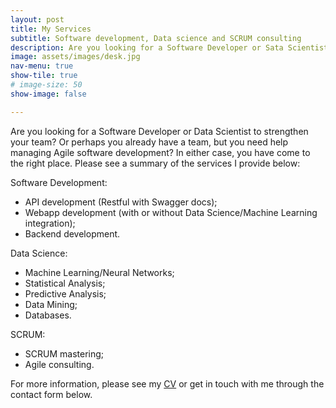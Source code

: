 ```yaml
---
layout: post
title: My Services
subtitle: Software development, Data science and SCRUM consulting
description: Are you looking for a Software Developer or Sata Scientist to strengthen your team? Or perhaps, you already have a team but have trouble managing Agile software development. In either case, you have come to the right address. With over 4 years of experience in Python programming, machine learning, statistics and Scrum (Agile) software development, I have built and implemented software solutions for scientific publications and for companies like Haufe, PDV and a well-known German professional network site. In addition to working as a Software Developer and Data Scientist, I became a certified SCRUM Master and have successfully managed the development team at Searchtalent GmbH within the Agile framework.
image: assets/images/desk.jpg
nav-menu: true
show-tile: true
# image-size: 50
show-image: false

---
```


Are you looking for a Software Developer or Data Scientist to strengthen your team? Or perhaps you already have a team, but you need help managing Agile software development? In either case, you have come to the right place. Please see a summary of the services I provide below:
 
 
Software Development:
- API development (Restful with Swagger docs);
- Webapp development (with or without Data Science/Machine Learning integration);
- Backend development.
 
Data Science:
- Machine Learning/Neural Networks;
- Statistical Analysis;
- Predictive Analysis;
- Data Mining;
- Databases.
 
SCRUM:
- SCRUM mastering;
- Agile consulting.
 
 
For more information, please see  my [CV](curriculum_vitae.html) or get in touch with me through the contact form below.
